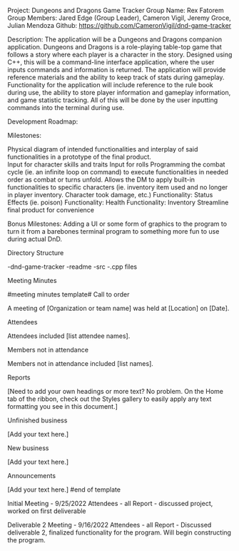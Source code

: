 Project: Dungeons and Dragons Game Tracker
Group Name: Rex Fatorem
Group Members: Jared Edge (Group Leader), Cameron Vigil,  Jeremy Groce, Julian Mendoza
Github: https://github.com/CameronVigil/dnd-game-tracker


Description:
The application will be a Dungeons and Dragons companion application. Dungeons and Dragons is a role-playing table-top game that follows a story where each player is a character in the story. Designed using C++, this will be a command-line interface application, where the user inputs commands and information is returned. The application will provide reference materials and the ability to keep track of stats during gameplay. Functionality for the application will include reference to the rule book during use, the ability to store player information and gameplay information, and game statistic tracking. All of this will be done by the user inputting commands into the terminal during use.

Development Roadmap:

Milestones:

Physical diagram of intended functionalities and interplay of said functionalities in a prototype of the final product.  
Input for character skills and traits
Input for rolls 
Programming the combat cycle (ie. an infinite loop on command) to execute functionalities in needed order as combat or turns unfold.  Allows the DM to apply built-in functionalities to specific characters (ie. inventory item used and no longer in player inventory.  Character took damage, etc.)
Functionality: Status Effects (ie. poison)
Functionality: Health
Functionality: Inventory
Streamline final product for convenience 

Bonus Milestones:
Adding a UI or some form of graphics to the program to turn it from a barebones terminal program to something more fun to use during actual DnD.


Directory Structure

-dnd-game-tracker
  -readme
  -src
	-.cpp files







Meeting Minutes

#meeting minutes template#
Call to order 

A meeting of [Organization or team name] was held at [Location] on [Date]. 

Attendees 

Attendees included [list attendee names]. 

Members not in attendance 

Members not in attendance included [list names]. 

Reports 

[Need to add your own headings or more text? No problem. On the Home tab of the ribbon, check out the Styles gallery to easily apply any text formatting you see in this document.] 

Unfinished business 

[Add your text here.] 

New business 

[Add your text here.] 

Announcements 

[Add your text here.]
#end of template

Initial Meeting - 9/25/2022
Attendees - all
Report - discussed project, worked on first deliverable

Deliverable 2 Meeting - 9/16/2022
Attendees - all
Report - Discussed deliverable 2, finalized functionality for the program.
Will begin constructing the program.

